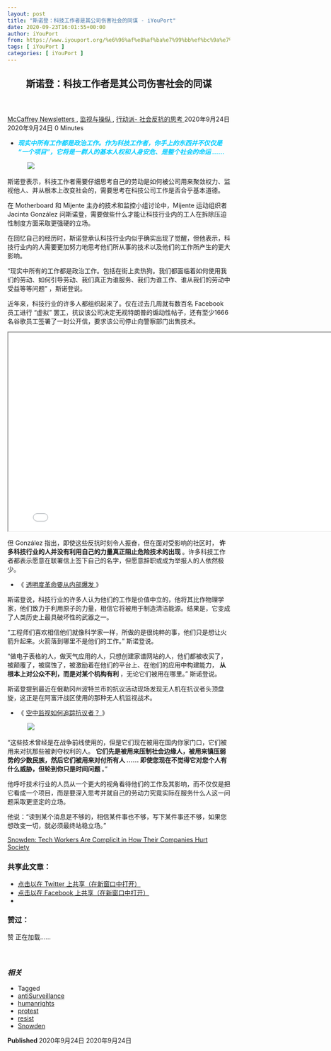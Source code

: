 ```yaml
---
layout: post
title: "斯诺登：科技工作者是其公司伤害社会的同谋 - iYouPort"
date: 2020-09-23T16:01:55+00:00
author: iYouPort
from: https://www.iyouport.org/%e6%96%af%e8%af%ba%e7%99%bb%ef%bc%9a%e7%a7%91%e6%8a%80%e5%b7%a5%e4%bd%9c%e8%80%85%e6%98%af%e5%85%b6%e5%85%ac%e5%8f%b8%e4%bc%a4%e5%ae%b3%e7%a4%be%e4%bc%9a%e7%9a%84%e5%90%8c%e8%b0%8b/
tags: [ iYouPort ]
categories: [ iYouPort ]
---
```


<article class="post-14529 post type-post status-publish format-standard has-post-thumbnail hentry category-newsletters category-20 category-33 tag-antisurveillance tag-humanrights tag-protest tag-resist tag-snowden" id="post-14529">
 <header class="entry-header">
  <h1 class="entry-title">
   斯诺登：科技工作者是其公司伤害社会的同谋
  </h1>
 </header>
 <div class="entry-meta">
  <span class="byline">
   <a href="https://www.iyouport.org/author/don-evans/" rel="author" title="由McCaffrey发布">
    McCaffrey
   </a>
  </span>
  <span class="cat-links">
   <a href="https://www.iyouport.org/category/newsletters/" rel="category tag">
    Newsletters
   </a>
   ,
   <a href="https://www.iyouport.org/category/%e7%9b%91%e8%a7%86%e4%b8%8e%e6%93%8d%e7%ba%b5/" rel="category tag">
    监视与操纵
   </a>
   ,
   <a href="https://www.iyouport.org/category/%e8%a1%8c%e5%8a%a8%e6%b4%be-%e7%a4%be%e4%bc%9a%e5%8f%8d%e6%8a%97%e7%9a%84%e6%80%9d%e8%80%83/" rel="category tag">
    行动派- 社会反抗的思考
   </a>
  </span>
  <span class="published-on">
   <time class="entry-date published" datetime="2020-09-24T00:01:55+08:00">
    2020年9月24日
   </time>
   <time class="updated" datetime="2020-09-24T00:01:04+08:00">
    2020年9月24日
   </time>
  </span>
  <span class="word-count">
   0 Minutes
  </span>
 </div>
 <div class="entry-content">
  <ul>
   <li class="graf graf--p">
    <span style="color: #00ccff;">
     <em>
      <strong>
       现实中所有工作都是政治工作。作为科技工作者，你手上的东西并不仅仅是 “一个项目”，它将是一群人的基本人权和人身安危、是整个社会的命运 ……
      </strong>
     </em>
    </span>
   </li>
  </ul>
  <figure class="graf graf--figure">
   <img class="graf-image aligncenter jetpack-lazy-image" data-height="1080" data-image-id="0*vRUA7QXkFapqzhkX" data-lazy-src="https://cdn-images-1.medium.com/max/1067/0*vRUA7QXkFapqzhkX?is-pending-load=1" data-width="1920" src="https://cdn-images-1.medium.com/max/1067/0*vRUA7QXkFapqzhkX" srcset="data:image/gif;base64,R0lGODlhAQABAIAAAAAAAP///yH5BAEAAAAALAAAAAABAAEAAAIBRAA7"/>
   <noscript>
    <img class="graf-image aligncenter" data-height="1080" data-image-id="0*vRUA7QXkFapqzhkX" data-width="1920" src="https://cdn-images-1.medium.com/max/1067/0*vRUA7QXkFapqzhkX"/>
   </noscript>
  </figure>
  <p class="graf graf--p">
   斯诺登表示，科技工作者需要仔细思考自己的劳动是如何被公司用来聚敛权力、监视他人、并从根本上改变社会的，需要思考在科技公司工作是否合乎基本道德。
  </p>
  <p class="graf graf--p">
   在 Motherboard 和 Mijente 主办的技术和监控小组讨论中，Mijente 运动组织者 Jacinta González 问斯诺登，需要做些什么才能让科技行业内的工人在拆除压迫性制度方面采取更强硬的立场。
  </p>
  <p class="graf graf--p">
   在回忆自己的经历时，斯诺登承认科技行业内似乎确实出现了觉醒，但他表示，科技行业内的人需要更加努力地思考他们所从事的技术以及他们的工作所产生的更大影响。
  </p>
  <p class="graf graf--p graf--startsWithDoubleQuote">
   “现实中所有的工作都是政治工作。包括在街上卖热狗。我们都面临着如何使用我们的劳动、如何引导劳动、我们真正为谁服务、我们为谁工作、谁从我们的劳动中受益等等问题” ，斯诺登说。
  </p>
  <p class="graf graf--p">
   近年来，科技行业的许多人都组织起来了。仅在过去几周就有数百名 Facebook 员工进行 “虚拟” 罢工，抗议该公司决定无视特朗普的煽动性帖子，还有至少1666名谷歌员工签署了一封公开信，要求该公司停止向警察部门出售技术。
  </p>
  <p class="graf graf--p">
   <iframe allowfullscreen="allowfullscreen" height="449" src="//www.youtube.com/embed/KLTXwUwRRlo" width="800">
   </iframe>
  </p>
  <p class="graf graf--p">
   但 González 指出，即使这些反抗时刻令人振奋，但在面对受影响的社区时，
   <strong class="markup--strong markup--p-strong">
    许多科技行业的人并没有利用自己的力量真正阻止危险技术的出现
   </strong>
   。许多科技工作者都表示愿意在联署信上签下自己的名字，但愿意辞职或成为举报人的人依然极少。
  </p>
  <ul class="postList">
   <li class="graf graf--li">
    《
    <a class="markup--anchor markup--li-anchor" data-href="https://www.iyouport.org/%e9%80%8f%e6%98%8e%e5%ba%a6%e9%9d%a9%e5%91%bd%e8%a6%81%e4%bb%8e%e5%86%85%e9%83%a8%e7%88%86%e5%8f%91/" href="https://www.iyouport.org/%e9%80%8f%e6%98%8e%e5%ba%a6%e9%9d%a9%e5%91%bd%e8%a6%81%e4%bb%8e%e5%86%85%e9%83%a8%e7%88%86%e5%8f%91/" rel="noopener noreferrer" target="_blank">
     透明度革命要从内部爆发
    </a>
    》
   </li>
  </ul>
  <p class="graf graf--p">
   斯诺登说，科技行业的许多人认为他们的工作是价值中立的，他将其比作物理学家，他们致力于利用原子的力量，相信它将被用于制造清洁能源。结果是，它变成了人类历史上最具破坏性的武器之一。
  </p>
  <p class="graf graf--p graf--startsWithDoubleQuote">
   “工程师们喜欢相信他们就像科学家一样，所做的是很纯粹的事，他们只是想让火箭升起来。火箭落到哪里不是他们的工作。” 斯诺登说。
  </p>
  <p class="graf graf--p graf--startsWithDoubleQuote">
   “做电子表格的人，做天气应用的人，只想创建家谱网站的人，他们都被收买了，被颠覆了，被腐蚀了，被激励着在他们的平台上、在他们的应用中构建能力，
   <strong class="markup--strong markup--p-strong">
    从根本上对公众不利，而是对某个机构有利
   </strong>
   ，无论它们被用在哪里。” 斯诺登说。
  </p>
  <p class="graf graf--p">
   斯诺登提到最近在俄勒冈州波特兰市的抗议活动现场发现无人机在抗议者头顶盘旋，这正是在阿富汗战区使用的那种无人机监视战术。
  </p>
  <ul class="postList">
   <li class="graf graf--li">
    《
    <a class="markup--anchor markup--li-anchor" data-href="https://www.iyouport.org/%e7%a9%ba%e4%b8%ad%e7%9b%91%e8%a7%86%e5%a6%82%e4%bd%95%e8%bf%bd%e8%b8%aa%e6%8a%97%e8%ae%ae%e8%80%85%ef%bc%9f/" href="https://www.iyouport.org/%e7%a9%ba%e4%b8%ad%e7%9b%91%e8%a7%86%e5%a6%82%e4%bd%95%e8%bf%bd%e8%b8%aa%e6%8a%97%e8%ae%ae%e8%80%85%ef%bc%9f/" rel="noopener noreferrer" target="_blank">
     空中监视如何追踪抗议者？
    </a>
    》
   </li>
  </ul>
  <figure class="graf graf--figure">
   <img class="graf-image aligncenter jetpack-lazy-image" data-height="918" data-image-id="1*HdpIEV_qPt3NXtAeulTQxA.png" data-lazy-src="https://i1.wp.com/cdn-images-1.medium.com/max/1067/1*HdpIEV_qPt3NXtAeulTQxA.png?w=1100&amp;is-pending-load=1#038;ssl=1" data-recalc-dims="1" data-width="806" src="https://i1.wp.com/cdn-images-1.medium.com/max/1067/1*HdpIEV_qPt3NXtAeulTQxA.png?w=1100&amp;ssl=1" srcset="data:image/gif;base64,R0lGODlhAQABAIAAAAAAAP///yH5BAEAAAAALAAAAAABAAEAAAIBRAA7"/>
   <noscript>
    <img class="graf-image aligncenter" data-height="918" data-image-id="1*HdpIEV_qPt3NXtAeulTQxA.png" data-recalc-dims="1" data-width="806" src="https://i1.wp.com/cdn-images-1.medium.com/max/1067/1*HdpIEV_qPt3NXtAeulTQxA.png?w=1100&amp;ssl=1"/>
   </noscript>
  </figure>
  <p class="graf graf--p graf--startsWithDoubleQuote">
   “这些技术曾经是在战争前线使用的，但是它们现在被用在国内你家门口，它们被用来对抗那些被剥夺权利的人。
   <strong class="markup--strong markup--p-strong">
    它们先是被用来压制社会边缘人，被用来镇压弱势的少数民族，然后它们被用来对付所有人 …… 即使您现在不觉得它对您个人有什么威胁，但轮到你只是时间问题
   </strong>
   。”
  </p>
  <p class="graf graf--p">
   他呼吁技术行业的人员从一个更大的视角看待他们的工作及其影响，而不仅仅是把它看成一个项目，而是要深入思考并就自己的劳动力究竟实际在服务什么人这一问题采取更坚定的立场。
  </p>
  <p class="graf graf--p">
   他说：“读到某个消息是不够的，相信某件事也不够，写下某件事还不够，如果您想改变一切，就必须最终站稳立场。”
  </p>
  <p class="graf graf--p">
   <a class="markup--anchor markup--p-anchor" data-href="https://www.vice.com/en_us/article/wxqx8q/snowden-tech-workers-are-complicit-in-how-their-companies-hurt-society" href="https://www.vice.com/en_us/article/wxqx8q/snowden-tech-workers-are-complicit-in-how-their-companies-hurt-society" rel="noopener noreferrer" target="_blank">
    Snowden: Tech Workers Are Complicit in How Their Companies Hurt Society
   </a>
  </p>
  <div id="atatags-1611829871-5f6c0499de285">
  </div>
  <div class="sharedaddy sd-sharing-enabled">
   <div class="robots-nocontent sd-block sd-social sd-social-icon sd-sharing">
    <h3 class="sd-title">
     共享此文章：
    </h3>
    <div class="sd-content">
     <ul>
      <li class="share-twitter">
       <a class="share-twitter sd-button share-icon no-text" data-shared="sharing-twitter-14529" href="https://www.iyouport.org/%e6%96%af%e8%af%ba%e7%99%bb%ef%bc%9a%e7%a7%91%e6%8a%80%e5%b7%a5%e4%bd%9c%e8%80%85%e6%98%af%e5%85%b6%e5%85%ac%e5%8f%b8%e4%bc%a4%e5%ae%b3%e7%a4%be%e4%bc%9a%e7%9a%84%e5%90%8c%e8%b0%8b/?share=twitter" rel="nofollow noopener noreferrer" target="_blank" title="点击以在 Twitter 上共享">
        <span>
        </span>
        <span class="sharing-screen-reader-text">
         点击以在 Twitter 上共享（在新窗口中打开）
        </span>
       </a>
      </li>
      <li class="share-facebook">
       <a class="share-facebook sd-button share-icon no-text" data-shared="sharing-facebook-14529" href="https://www.iyouport.org/%e6%96%af%e8%af%ba%e7%99%bb%ef%bc%9a%e7%a7%91%e6%8a%80%e5%b7%a5%e4%bd%9c%e8%80%85%e6%98%af%e5%85%b6%e5%85%ac%e5%8f%b8%e4%bc%a4%e5%ae%b3%e7%a4%be%e4%bc%9a%e7%9a%84%e5%90%8c%e8%b0%8b/?share=facebook" rel="nofollow noopener noreferrer" target="_blank" title="点击以在 Facebook 上共享">
        <span>
        </span>
        <span class="sharing-screen-reader-text">
         点击以在 Facebook 上共享（在新窗口中打开）
        </span>
       </a>
      </li>
      <li class="share-end">
      </li>
     </ul>
    </div>
   </div>
  </div>
  <div class="sharedaddy sd-block sd-like jetpack-likes-widget-wrapper jetpack-likes-widget-unloaded" data-name="like-post-frame-161182987-14529-5f6c0499debf5" data-src="https://widgets.wp.com/likes/#blog_id=161182987&amp;post_id=14529&amp;origin=www.iyouport.org&amp;obj_id=161182987-14529-5f6c0499debf5" id="like-post-wrapper-161182987-14529-5f6c0499debf5">
   <h3 class="sd-title">
    赞过：
   </h3>
   <div class="likes-widget-placeholder post-likes-widget-placeholder" style="height: 55px;">
    <span class="button">
     <span>
      赞
     </span>
    </span>
    <span class="loading">
     正在加载……
    </span>
   </div>
   <span class="sd-text-color">
   </span>
   <a class="sd-link-color">
   </a>
  </div>
  <div class="jp-relatedposts" id="jp-relatedposts">
   <h3 class="jp-relatedposts-headline">
    <em>
     相关
    </em>
   </h3>
  </div>
 </div>
 <div class="entry-footer">
  <ul class="post-tags light-text">
   <li>
    Tagged
   </li>
   <li>
    <a href="https://www.iyouport.org/tag/antisurveillance/" rel="tag">
     antiSurveillance
    </a>
   </li>
   <li>
    <a href="https://www.iyouport.org/tag/humanrights/" rel="tag">
     humanrights
    </a>
   </li>
   <li>
    <a href="https://www.iyouport.org/tag/protest/" rel="tag">
     protest
    </a>
   </li>
   <li>
    <a href="https://www.iyouport.org/tag/resist/" rel="tag">
     resist
    </a>
   </li>
   <li>
    <a href="https://www.iyouport.org/tag/snowden/" rel="tag">
     Snowden
    </a>
   </li>
  </ul>
 </div>
 <div class="entry-author-wrapper">
  <div class="site-posted-on">
   <strong>
    Published
   </strong>
   <time class="entry-date published" datetime="2020-09-24T00:01:55+08:00">
    2020年9月24日
   </time>
   <time class="updated" datetime="2020-09-24T00:01:04+08:00">
    2020年9月24日
   </time>
  </div>
 </div>
</article>

